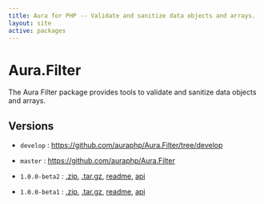 ```yaml
---
title: Aura for PHP -- Validate and sanitize data objects and arrays.
layout: site
active: packages
---
```


Aura.Filter
===========

The Aura Filter package provides tools to validate and sanitize data objects and arrays.

Versions
--------

- `develop` : <https://github.com/auraphp/Aura.Filter/tree/develop>

- `master` : <https://github.com/auraphp/Aura.Filter>

- `1.0.0-beta2` : [.zip](https://github.com/auraphp/Aura.Filter/zipball/1.0.0-beta2), [.tar.gz](https://github.com/auraphp/Aura.Filter/tarball/1.0.0-beta2), [readme](1.0.0-beta2/), [api](1.0.0-beta2/api/)

- `1.0.0-beta1` : [.zip](https://github.com/auraphp/Aura.Filter/zipball/1.0.0-beta1), [.tar.gz](https://github.com/auraphp/Aura.Filter/tarball/1.0.0-beta1), [readme](1.0.0-beta1/), [api](1.0.0-beta1/api/)

